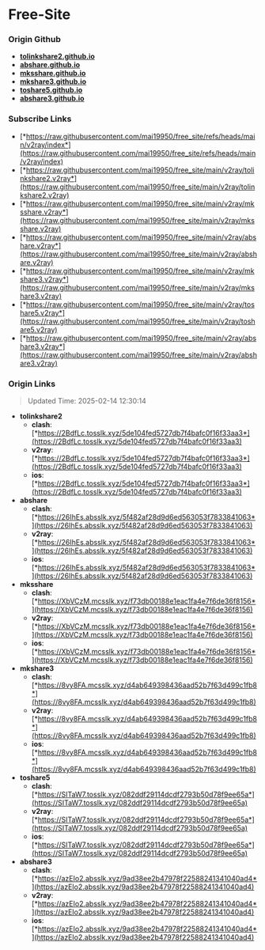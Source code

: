 # Free-Site

### Origin Github

- [**tolinkshare2.github.io**](https://github.com/tolinkshare2/tolinkshare2.github.io)
- [**abshare.github.io**](https://github.com/abshare/abshare.github.io)
- [**mksshare.github.io**](https://github.com/mksshare/mksshare.github.io)
- [**mkshare3.github.io**](https://github.com/mkshare3/mkshare3.github.io)
- [**toshare5.github.io**](https://github.com/toshare5/toshare5.github.io)
- [**abshare3.github.io**](https://github.com/abshare3/abshare3.github.io)

### Subscribe Links

- [*https://raw.githubusercontent.com/mai19950/free_site/refs/heads/main/v2ray/index*](https://raw.githubusercontent.com/mai19950/free_site/refs/heads/main/v2ray/index)
- [*https://raw.githubusercontent.com/mai19950/free_site/main/v2ray/tolinkshare2.v2ray*](https://raw.githubusercontent.com/mai19950/free_site/main/v2ray/tolinkshare2.v2ray)
- [*https://raw.githubusercontent.com/mai19950/free_site/main/v2ray/mksshare.v2ray*](https://raw.githubusercontent.com/mai19950/free_site/main/v2ray/mksshare.v2ray)
- [*https://raw.githubusercontent.com/mai19950/free_site/main/v2ray/abshare.v2ray*](https://raw.githubusercontent.com/mai19950/free_site/main/v2ray/abshare.v2ray)
- [*https://raw.githubusercontent.com/mai19950/free_site/main/v2ray/mkshare3.v2ray*](https://raw.githubusercontent.com/mai19950/free_site/main/v2ray/mkshare3.v2ray)
- [*https://raw.githubusercontent.com/mai19950/free_site/main/v2ray/toshare5.v2ray*](https://raw.githubusercontent.com/mai19950/free_site/main/v2ray/toshare5.v2ray)
- [*https://raw.githubusercontent.com/mai19950/free_site/main/v2ray/abshare3.v2ray*](https://raw.githubusercontent.com/mai19950/free_site/main/v2ray/abshare3.v2ray)

### Origin Links

> Updated Time: 2025-02-14 12:30:14

- **tolinkshare2**
  - **clash**: [*https://2BdfLc.tosslk.xyz/5de104fed5727db7f4bafc0f16f33aa3*](https://2BdfLc.tosslk.xyz/5de104fed5727db7f4bafc0f16f33aa3)
  - **v2ray**: [*https://2BdfLc.tosslk.xyz/5de104fed5727db7f4bafc0f16f33aa3*](https://2BdfLc.tosslk.xyz/5de104fed5727db7f4bafc0f16f33aa3)
  - **ios**: [*https://2BdfLc.tosslk.xyz/5de104fed5727db7f4bafc0f16f33aa3*](https://2BdfLc.tosslk.xyz/5de104fed5727db7f4bafc0f16f33aa3)
- **abshare**
  - **clash**: [*https://26IhEs.absslk.xyz/5f482af28d9d6ed563053f7833841063*](https://26IhEs.absslk.xyz/5f482af28d9d6ed563053f7833841063)
  - **v2ray**: [*https://26IhEs.absslk.xyz/5f482af28d9d6ed563053f7833841063*](https://26IhEs.absslk.xyz/5f482af28d9d6ed563053f7833841063)
  - **ios**: [*https://26IhEs.absslk.xyz/5f482af28d9d6ed563053f7833841063*](https://26IhEs.absslk.xyz/5f482af28d9d6ed563053f7833841063)
- **mksshare**
  - **clash**: [*https://XbVCzM.mcsslk.xyz/f73db00188e1eac1fa4e7f6de36f8156*](https://XbVCzM.mcsslk.xyz/f73db00188e1eac1fa4e7f6de36f8156)
  - **v2ray**: [*https://XbVCzM.mcsslk.xyz/f73db00188e1eac1fa4e7f6de36f8156*](https://XbVCzM.mcsslk.xyz/f73db00188e1eac1fa4e7f6de36f8156)
  - **ios**: [*https://XbVCzM.mcsslk.xyz/f73db00188e1eac1fa4e7f6de36f8156*](https://XbVCzM.mcsslk.xyz/f73db00188e1eac1fa4e7f6de36f8156)
- **mkshare3**
  - **clash**: [*https://8vy8FA.mcsslk.xyz/d4ab649398436aad52b7f63d499c1fb8*](https://8vy8FA.mcsslk.xyz/d4ab649398436aad52b7f63d499c1fb8)
  - **v2ray**: [*https://8vy8FA.mcsslk.xyz/d4ab649398436aad52b7f63d499c1fb8*](https://8vy8FA.mcsslk.xyz/d4ab649398436aad52b7f63d499c1fb8)
  - **ios**: [*https://8vy8FA.mcsslk.xyz/d4ab649398436aad52b7f63d499c1fb8*](https://8vy8FA.mcsslk.xyz/d4ab649398436aad52b7f63d499c1fb8)
- **toshare5**
  - **clash**: [*https://SITaW7.tosslk.xyz/082ddf29114dcdf2793b50d78f9ee65a*](https://SITaW7.tosslk.xyz/082ddf29114dcdf2793b50d78f9ee65a)
  - **v2ray**: [*https://SITaW7.tosslk.xyz/082ddf29114dcdf2793b50d78f9ee65a*](https://SITaW7.tosslk.xyz/082ddf29114dcdf2793b50d78f9ee65a)
  - **ios**: [*https://SITaW7.tosslk.xyz/082ddf29114dcdf2793b50d78f9ee65a*](https://SITaW7.tosslk.xyz/082ddf29114dcdf2793b50d78f9ee65a)
- **abshare3**
  - **clash**: [*https://azEIo2.absslk.xyz/9ad38ee2b47978f22588241341040ad4*](https://azEIo2.absslk.xyz/9ad38ee2b47978f22588241341040ad4)
  - **v2ray**: [*https://azEIo2.absslk.xyz/9ad38ee2b47978f22588241341040ad4*](https://azEIo2.absslk.xyz/9ad38ee2b47978f22588241341040ad4)
  - **ios**: [*https://azEIo2.absslk.xyz/9ad38ee2b47978f22588241341040ad4*](https://azEIo2.absslk.xyz/9ad38ee2b47978f22588241341040ad4)
